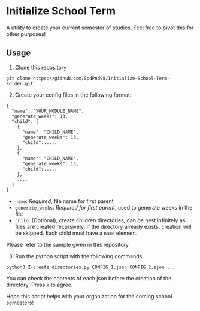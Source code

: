 # Initialize School Term

A utility to create your current semester of studies. Feel free to pivot this for other purposes!

## Usage

1. Clone this repository
```
git clone https://github.com/SpdPnd98/Initialize-School-Term-Folder.git
```

2. Create your config files in the following format:

```
{
  "name": "YOUR_MODULE_NAME",
  "generate_weeks": 13,
  "child": [
    {
      "name": "CHILD_NAME",
      "generate_weeks": 13,
      "child":.....
    },
    {
      "name": "CHILD_NAME",
      "generate_weeks": 13,
      "child":.....
    },
    ....
  ]
}
```

- `name`: *Required*, file name for first parent
- `generate_weeks`: *Required for first parent*, used to generate  weeks in the file
- `child`: (Optional), create children directories, can be nest infinitely as files are created recursively. If the directory already exists, creation will be skipped. Each child must have a `name` element.


Please refer to the sample given in this repository.

3. Run the python script with the following commands
```
python3 Z-create_directories.py CONFIG_1.json CONFIG_2.sjon ...
```
You can check the contents of each json before the creation of the directory. Press `Y` to agree.


Hope this script helps with your organization for the coming school semesters!
